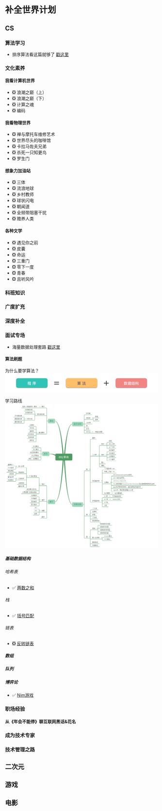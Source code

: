 # 补全世界计划

## CS

### 算法学习

- 排序算法看这篇就够了 [戳这里](./CS/ALGORITHM/SORT/learn-sort.md)

### 文化素养

#### 我看计算机世界

- ❎ 浪潮之巅（上）
- ❎ 浪潮之巅（下）
- ❎ 计算之魂
- ❎ 编码

#### 我看物理世界

- ❎ 禅与摩托车维修艺术
- ❎ 世界尽头的咖啡馆
- ❎ 卡拉马佐夫兄弟
- ❎ 杀死一只知更鸟
- ❎ 罗生门

#### 想象力加油站

- ❎ 三体
- ❎ 流浪地球
- ❎ 乡村教师
- ❎ 球状闪电
- ❎ 朝闻道
- ❎ 全频带阻塞干扰
- ❎ 赡养人类

#### 各种文学

- ❎ 遇见你之前
- ❎ 皮囊
- ❎ 命运
- ❎ 三重门
- ❎ 零下一度
- ❎ 青春
- ❎ 且听风吟

### 科班知识

### 广度扩充

### 深度补全

### 面试专场

- 海量数据处理套路 [戳这里](./INTERVIEW/bigdata.md)


#### 算法刷题

为什么要学算法？
![alt text](image-1.png)

学习路线
![alt text](image-2.png)

##### 基础数据结构

###### 哈希表

- ✅ [两数之和](https://leetcode.cn/problems/two-sum)

###### 栈

- ✅ [括号匹配](https://leetcode.cn/problems/valid-parentheses)

###### 链表

- ❎ [反转链表](https://leetcode.cn/problems/reverse-linked-list)

##### 数组

##### 队列

##### 


##### 博弈论

- ✅ [Nim游戏](https://leetcode.cn/problems/nim-game/)



### 职场经验

#### 从《年会不能停》聊互联网黑话&花名

### 成为技术专家

### 技术管理之路

## 二次元

## 游戏

## 电影

